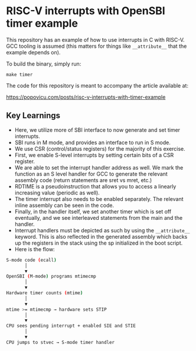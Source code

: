 # RISC-V interrupts with OpenSBI timer example

This repository has an example of how to use interrupts in C with RISC-V. GCC tooling is assumed (this matters for things like `__attribute__` that the example depends on).

To build the binary, simply run:

```
make timer
```

The code for this repository is meant to accompany the article available at:

https://popovicu.com/posts/risc-v-interrupts-with-timer-example

## Key Learnings
- Here, we utilize more of SBI interface to now generate and set timer interrupts.
- SBI runs in M mode, and provides an interface to run in S mode.
- We use CSR (control/status registers) for the majority of this exercise.
- First, we enable S-level interrupts by setting certain bits of a CSR register.
- We are able to set the interrupt handler address as well. We mark the function as an S level handler for GCC to generate the relevant assembly code (return statements are sret vs mret, etc.)
- RDTIME is a pseudoinstruction that allows you to access a linearly increasing value (periodic as well).
- The timer interrupt also needs to be enabled separately. The relevant inline assembly can be seen in the code.
- Finally, in the handler itself, we set another timer which is set off eventually, and we see interleaved statements from the main and the handler.
- Interrupt handlers must be depicted as such by using the ```__attribute__``` keyword. This is also reflected in the generated assembly which backs up the registers in the stack using the sp initialized in the boot script.
- Here is the flow:
```bash
S-mode code (ecall) 
       │
       ▼
OpenSBI (M-mode) programs mtimecmp
       │
       ▼
Hardware timer counts (mtime)
       │
       ▼
mtime >= mtimecmp → hardware sets STIP
       │
       ▼
CPU sees pending interrupt + enabled SIE and STIE
       │
       ▼
CPU jumps to stvec → S-mode timer handler

```
